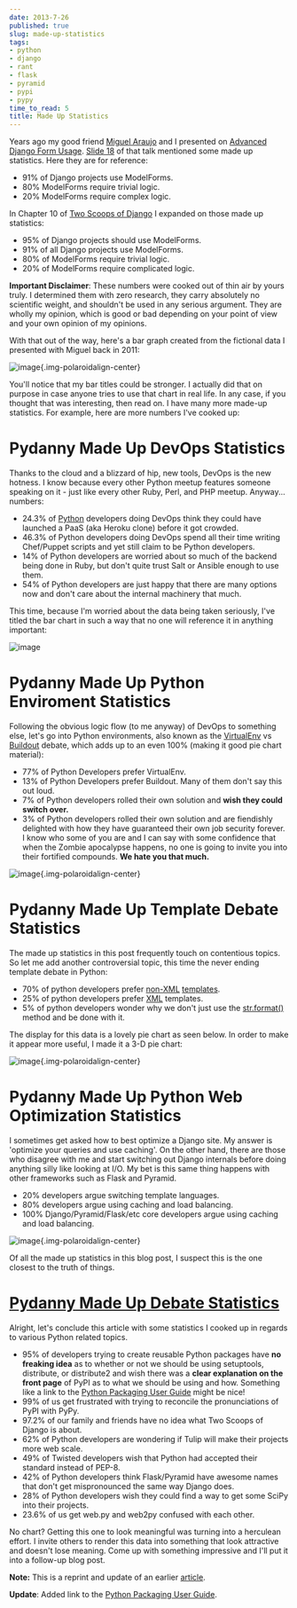 ```yaml
---
date: 2013-7-26
published: true
slug: made-up-statistics
tags:
- python
- django
- rant
- flask
- pyramid
- pypi
- pypy
time_to_read: 5
title: Made Up Statistics
---
```


Years ago my good friend [Miguel Araujo](https://twitter.com/maraujop)
and I presented on [Advanced Django Form
Usage](http://speakerdeck.com/u/pydanny/p/advanced-django-forms-usage).
[Slide
18](http://www.slideshare.net/pydanny/advanced-django-forms-usage/52) of
that talk mentioned some made up statistics. Here they are for
reference:

-   91% of Django projects use ModelForms.
-   80% ModelForms require trivial logic.
-   20% ModelForms require complex logic.

In Chapter 10 of [Two Scoops of Django](https://twoscoopspress.org/products/two-scoops-of-django-1-5/) I
expanded on those made up statistics:

-   95% of Django projects should use ModelForms.
-   91% of all Django projects use ModelForms.
-   80% of ModelForms require trivial logic.
-   20% of ModelForms require complicated logic.

**Important Disclaimer**: These numbers were cooked out of thin air by
yours truly. I determined them with zero research, they carry absolutely
no scientific weight, and shouldn't be used in any serious argument.
They are wholly my opinion, which is good or bad depending on your point
of view and your own opinion of my opinions.

With that out of the way, here's a bar graph created from the fictional
data I presented with Miguel back in 2011:

![image](../../.vuepress/assets/images/made-up-statistics.png){.img-polaroidalign-center}

You'll notice that my bar titles could be stronger. I actually did that
on purpose in case anyone tries to use that chart in real life. In any
case, if you thought that was interesting, then read on. I have many
more made-up statistics. For example, here are more numbers I've cooked
up:

Pydanny Made Up DevOps Statistics
=================================

Thanks to the cloud and a blizzard of hip, new tools, DevOps is the new
hotness. I know because every other Python meetup features someone
speaking on it - just like every other Ruby, Perl, and PHP meetup.
Anyway... numbers:

-   24.3% of [Python](https://python.org/) developers doing DevOps think
    they could have launched a PaaS (aka Heroku clone) before it got
    crowded.
-   46.3% of Python developers doing DevOps spend all their time writing
    Chef/Puppet scripts and yet still claim to be Python developers.
-   14% of Python developers are worried about so much of the backend
    being done in Ruby, but don't quite trust Salt or Ansible enough to
    use them.
-   54% of Python developers are just happy that there are many options
    now and don't care about the internal machinery that much.

This time, because I'm worried about the data being taken seriously,
I've titled the bar chart in such a way that no one will reference it
in anything important:

![image](../../.vuepress/assets/images/devops.png)

Pydanny Made Up Python Enviroment Statistics
============================================

Following the obvious logic flow (to me anyway) of DevOps to something
else, let's go into Python environments, also known as the
[VirtualEnv](http://pypi.python.org/pypi/virtualenv) vs
[Buildout](http://pypi.python.org/pypi/zc.buildout) debate, which adds
up to an even 100% (making it good pie chart material):

-   77% of Python Developers prefer VirtualEnv.
-   13% of Python Developers prefer Buildout. Many of them don't say
    this out loud.
-   7% of Python developers rolled their own solution and **wish they
    could switch over.**
-   3% of Python developers rolled their own solution and are fiendishly
    delighted with how they have guaranteed their own job security
    forever. I know who some of you are and I can say with some
    confidence that when the Zombie apocalypse happens, no one is going
    to invite you into their fortified compounds. **We hate you that
    much.**

![image](../../.vuepress/assets/images/environment.png){.img-polaroidalign-center}

Pydanny Made Up Template Debate Statistics
==========================================

The made up statistics in this post frequently touch on contentious
topics. So let me add another controversial topic, this time the never
ending template debate in Python:

-   70% of python developers prefer
    [non-XML](https://docs.djangoproject.com/en/1.5/ref/templates/)
    [templates](http://jinja.pocoo.org/docs/).
-   25% of python developers prefer [XML](http://www.makotemplates.org/)
    templates.
-   5% of python developers wonder why we don't just use the
    [str.format()](http://docs.python.org/library/string.html#formatstrings)
    method and be done with it.

The display for this data is a lovely pie chart as seen below. In order
to make it appear more useful, I made it a 3-D pie chart:

![image](../../.vuepress/assets/images/templates.png){.img-polaroidalign-center}

Pydanny Made Up Python Web Optimization Statistics
==================================================

I sometimes get asked how to best optimize a Django site. My answer is
'optimize your queries and use caching'. On the other hand, there are
those who disagree with me and start switching out Django internals
before doing anything silly like looking at I/O. My bet is this same
thing happens with other frameworks such as Flask and Pyramid.

-   20% developers argue switching template languages.
-   80% developers argue using caching and load balancing.
-   100% Django/Pyramid/Flask/etc core developers argue using caching
    and load balancing.

![image](../../.vuepress/assets/images/optimization.png){.img-polaroidalign-center}

Of all the made up statistics in this blog post, I suspect this is the
one closest to the truth of things.

<span id="debate-statistics"></span>
[Pydanny Made Up Debate Statistics](#debate-statistics)
=======================================================

Alright, let's conclude this article with some statistics I cooked up
in regards to various Python related topics.

-   95% of developers trying to create reusable Python packages have
    **no freaking idea** as to whether or not we should be using
    setuptools, distribute, or distribute2 and wish there was a **clear
    explanation on the front page** of PyPI as to what we should be
    using and how. Something like a link to the [Python Packaging User
    Guide](https://python-packaging-user-guide.readthedocs.org/en/latest/index.html)
    might be nice!
-   99% of us get frustrated with trying to reconcile the pronunciations
    of PyPI with PyPy.
-   97.2% of our family and friends have no idea what Two Scoops of
    Django is about.
-   62% of Python developers are wondering if Tulip will make their
    projects more web scale.
-   49% of Twisted developers wish that Python had accepted their
    standard instead of PEP-8.
-   42% of Python developers think Flask/Pyramid have awesome names that
    don't get mispronounced the same way Django does.
-   28% of Python developers wish they could find a way to get some
    SciPy into their projects.
-   23.6% of us get web.py and web2py confused with each other.

No chart? Getting this one to look meaningful was turning into a
herculean effort. I invite others to render this data into something
that look attractive and doesn't lose meaning. Come up with something
impressive and I'll put it into a follow-up blog post.

**Note:** This is a reprint and update of an earlier
[article](https://pydanny.blogspot.com/2011/12/made-up-statistics.html).

**Update**: Added link to the [Python Packaging User
Guide](https://python-packaging-user-guide.readthedocs.org/en/latest/index.html).
